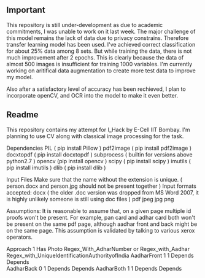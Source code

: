 ## Important
This repository is still under-development as due to academic commitments, I was unable to work on it last week. The major challenge of this model remains the lack of data due to privacy constrains. Therefore transfer learning model has been used. I've achieved correct classification for about 25% data among 8 sets. But while training the data, there is not much improvement after 2 epochs. This is clearly because the data of almost 500 images is insufficient for training 1000 variables. I'm currently working on aritifical data augmentation to create more test data to improve my model.

Also after a satisfactory level of accuracy has been rechieved, I plan to incorporate openCV, and OCR into the model to make it even better.

## Readme
This repository contains my attempt for I_Hack by E-Cell IIT Bombay.
I'm planning to use CV along with classical image processing for the task.

Dependencies
PIL ( pip install Pillow )
pdf2image ( pip install pdf2image )
docxtopdf ( pip install docxtopdf )
subprocess ( builtin for versions above python2.7 )
opencv (pip install opencv )
scipy ( pip install scipy )
imutils ( pip install imutils )
dlib ( pip install dlib )


Input Files
Make sure that the name without the extension is unique. ( person.docx and person.jpg should not be present together )
Input formats accepted:
docx ( the older .doc version was dropped from MS Word 2007, it is highly unlikely someone is still using doc files )
pdf
jpeg
jpg
png

Assumptions:
It is reasonable to assume that, on a given page multiple id proofs won't be present.
For example, pan card and adhar card both won't be present on the same pdf page, although aadhar front and back might be
on the same page. This assumption is validated by talking to various xerox operators.


Approach 1
            Has Photo   Regex_With_AdharNumber or Regex_with_Aadhar  Regex_with_UniqueIdentificationAuthorityofIndia 
AadharFront 1           1                         Depends            Depends         
AadharBack  0           1                         Depends            Depends
AadharBoth  1           1                         Depends            Depends
